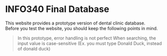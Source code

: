 # INFO340 Final Database

This website provides a prototype version of dental clinic database. <br />
Before you test the website, you should keep the following points in mind.<br />
> In this prototype, error handling is not perfect
> When searching, the input value is case-sensitive (Ex. you must type Donald Duck, instead of donald duck) 